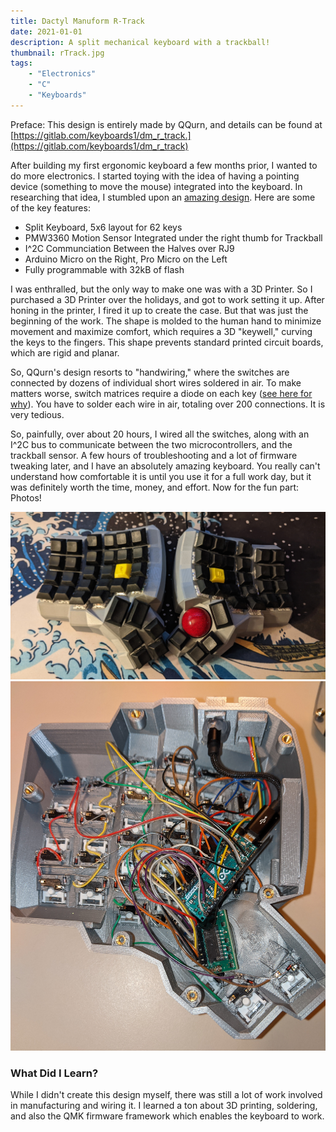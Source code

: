 ```yaml
---
title: Dactyl Manuform R-Track
date: 2021-01-01
description: A split mechanical keyboard with a trackball!
thumbnail: rTrack.jpg
tags:
    - "Electronics"
    - "C"
    - "Keyboards"
---
```

Preface: This design is entirely made by QQurn, and details can be found at [https://gitlab.com/keyboards1/dm_r_track.](https://gitlab.com/keyboards1/dm_r_track)

After building my first ergonomic keyboard a few months prior, I wanted to do more electronics. I started toying with the idea of having a pointing device (something to move the mouse) integrated into the keyboard. In researching that idea, I stumbled upon an [amazing design](https://gitlab.com/keyboards1/dm_r_track). Here are some of the key features:

*   Split Keyboard, 5x6 layout for 62 keys
*   PMW3360 Motion Sensor Integrated under the right thumb for Trackball
*   I^2C Communciation Between the Halves over RJ9
*   Arduino Micro on the Right, Pro Micro on the Left
*   Fully programmable with 32kB of flash

I was enthralled, but the only way to make one was with a 3D Printer. So I purchased a 3D Printer over the holidays, and got to work setting it up. After honing in the printer, I fired it up to create the case. But that was just the beginning of the work. The shape is molded to the human hand to minimize movement and maximize comfort, which requires a 3D "keywell," curving the keys to the fingers. This shape prevents standard printed circuit boards, which are rigid and planar.

So, QQurn's design resorts to "handwiring," where the switches are connected by dozens of individual short wires soldered in air. To make matters worse, switch matrices require a diode on each key ([see here for why](https://docs.qmk.fm/#/how_a_matrix_works)). You have to solder each wire in air, totaling over 200 connections. It is very tedious.

So, painfully, over about 20 hours, I wired all the switches, along with an I^2C bus to communicate between the two microcontrollers, and the trackball sensor. A few hours of troubleshooting and a lot of firmware tweaking later, and I have an absolutely amazing keyboard. You really can't understand how comfortable it is until you use it for a full work day, but it was definitely worth the time, money, and effort. Now for the fun part: Photos!

![Dactyl Manuform R-Track from a top down view.](../../assets/rTrack.jpg) 
![Internal wiring of Dactyl Manuform R-Track](../../assets/rTrackInternals.jpg#center)

### What Did I Learn?

While I didn't create this design myself, there was still a lot of work involved in manufacturing and wiring it. I learned a ton about 3D printing, soldering, and also the QMK firmware framework which enables the keyboard to work.
